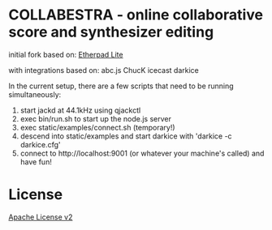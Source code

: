 # COLLABESTRA - online collaborative score and synthesizer editing
 initial fork based on:
  [Etherpad Lite](https://github.com/Pita/etherpad-lite)

 with integrations based on:
  abc.js
  ChucK
  icecast
  darkice

 In the current setup, there are a few scripts that need to be running simultaneously:
   1) start jackd at 44.1kHz using qjackctl
   2) exec bin/run.sh to start up the node.js server
   3) exec static/examples/connect.sh (temporary!)
   4) descend into static/examples and start darkice with 'darkice -c darkice.cfg'
   5) connect to http://localhost:9001 (or whatever your machine's called) and have fun!

# License
[Apache License v2](http://www.apache.org/licenses/LICENSE-2.0.html)
